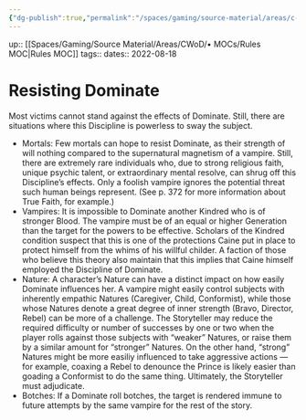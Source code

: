 ```yaml
---
{"dg-publish":true,"permalink":"/spaces/gaming/source-material/areas/c-wo-d/genre/vampire/v20/rules/resisting-dominate/","dgHomeLink":true,"dgPassFrontmatter":true}
---
```


up:: [[Spaces/Gaming/Source Material/Areas/CWoD/• MOCs/Rules MOC|Rules MOC]]
tags:: 
dates:: 2022-08-18

# Resisting Dominate

Most victims cannot stand against the effects of Dominate. Still, there are situations where this Discipline is powerless to sway the subject. 
* Mortals: Few mortals can hope to resist Dominate, as their strength of will nothing compared to the supernatural magnetism of a vampire. Still, there are extremely rare individuals who, due to strong religious faith, unique psychic talent, or extraordinary mental resolve, can shrug off this Discipline’s effects. Only a foolish vampire ignores the potential threat such human beings represent. (See p. 372 for more information about True Faith, for example.)
* Vampires: It is impossible to Dominate another Kindred who is of stronger Blood. The vampire must be of an equal or higher Generation than the target for the powers to be effective. Scholars of the Kindred condition suspect that this is one of the protections Caine put in place to protect himself from the whims of his willful childer. A faction of those who believe this theory also maintain that this implies that Caine himself employed the Discipline of Dominate.
* Nature: A character’s Nature can have a distinct impact on how easily Dominate influences her. A vampire might easily control subjects with inherently empathic Natures (Caregiver, Child, Conformist), while those whose Natures denote a great degree of inner strength (Bravo, Director, Rebel) can be more of a challenge. The Storyteller may reduce the required difficulty or number of successes by one or two when the player rolls against those subjects with “weaker” Natures, or raise them by a similar amount for “stronger” Natures. On the other hand, “strong” Natures might be more easiliy influenced to take aggressive actions — for example, coaxing a Rebel to denounce the Prince is likely easier than goading a Conformist to do the same thing. Ultimately, the Storyteller must adjudicate. 
* Botches: If a Dominate roll botches, the target is rendered immune to future attempts by the same vampire for the rest of the story.